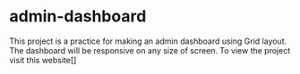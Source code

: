 # admin-dashboard
This project is a practice for making an admin dashboard using Grid layout. The dashboard will be responsive on any size of screen. To view the project visit this website[]